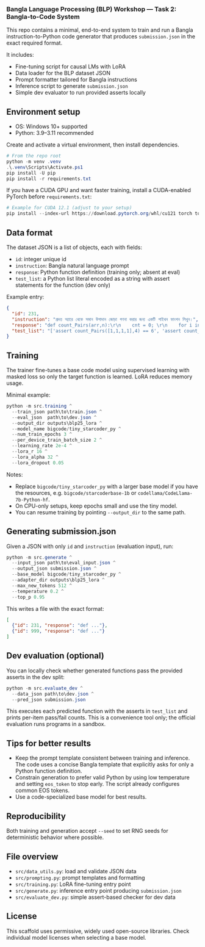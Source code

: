 ### Bangla Language Processing (BLP) Workshop — Task 2: Bangla-to-Code System

This repo contains a minimal, end-to-end system to train and run a Bangla instruction-to-Python code generator that produces `submission.json` in the exact required format.

It includes:
- Fine-tuning script for causal LMs with LoRA
- Data loader for the BLP dataset JSON
- Prompt formatter tailored for Bangla instructions
- Inference script to generate `submission.json`
- Simple dev evaluator to run provided asserts locally


## Environment setup

- OS: Windows 10+ supported
- Python: 3.9–3.11 recommended

Create and activate a virtual environment, then install dependencies.

```powershell
# From the repo root
python -m venv .venv
.\.venv\Scripts\Activate.ps1
pip install -U pip
pip install -r requirements.txt
```

If you have a CUDA GPU and want faster training, install a CUDA-enabled PyTorch before `requirements.txt`:

```powershell
# Example for CUDA 12.1 (adjust to your setup)
pip install --index-url https://download.pytorch.org/whl/cu121 torch torchvision torchaudio
```


## Data format

The dataset JSON is a list of objects, each with fields:
- `id`: integer unique id
- `instruction`: Bangla natural language prompt
- `response`: Python function definition (training only; absent at eval)
- `test_list`: a Python list literal encoded as a string with assert statements for the function (dev only)

Example entry:
```json
{
  "id": 231,
  "instruction": "প্রদত্ত অ্যারে থেকে সমান উপাদান জোড়া গণনা করার জন্য একটি পাইথন ফাংশন লিখুন।",
  "response": "def count_Pairs(arr,n):\r\n    cnt = 0; \r\n    for i in range(n): \r\n        for j in range(i + 1,n): \r\n            if (arr[i] == arr[j]): \r\n                cnt += 1; \r\n    return cnt; ",
  "test_list": "['assert count_Pairs([1,1,1,1],4) == 6', 'assert count_Pairs([1,5,1],3) == 1', 'assert count_Pairs([3,2,1,7,8,9],6) == 0']"
}
```


## Training

The trainer fine-tunes a base code model using supervised learning with masked loss so only the target function is learned. LoRA reduces memory usage.

Minimal example:
```powershell
python -m src.training ^
  --train_json path\to\train.json ^
  --eval_json  path\to\dev.json ^
  --output_dir outputs\blp25_lora ^
  --model_name bigcode/tiny_starcoder_py ^
  --num_train_epochs 3 ^
  --per_device_train_batch_size 2 ^
  --learning_rate 2e-4 ^
  --lora_r 16 ^
  --lora_alpha 32 ^
  --lora_dropout 0.05
```

Notes:
- Replace `bigcode/tiny_starcoder_py` with a larger base model if you have the resources, e.g. `bigcode/starcoderbase-1b` or `codellama/CodeLlama-7b-Python-hf`.
- On CPU-only setups, keep epochs small and use the tiny model.
- You can resume training by pointing `--output_dir` to the same path.


## Generating submission.json

Given a JSON with only `id` and `instruction` (evaluation input), run:
```powershell
python -m src.generate ^
  --input_json path\to\eval_input.json ^
  --output_json submission.json ^
  --base_model bigcode/tiny_starcoder_py ^
  --adapter_dir outputs\blp25_lora ^
  --max_new_tokens 512 ^
  --temperature 0.2 ^
  --top_p 0.95
```

This writes a file with the exact format:
```json
[
  {"id": 231, "response": "def ..."},
  {"id": 999, "response": "def ..."}
]
```


## Dev evaluation (optional)

You can locally check whether generated functions pass the provided asserts in the dev split:
```powershell
python -m src.evaluate_dev ^
  --data_json path\to\dev.json ^
  --pred_json submission.json
```
This executes each predicted function with the asserts in `test_list` and prints per-item pass/fail counts. This is a convenience tool only; the official evaluation runs programs in a sandbox.


## Tips for better results
- Keep the prompt template consistent between training and inference. The code uses a concise Bangla template that explicitly asks for only a Python function definition.
- Constrain generation to prefer valid Python by using low temperature and setting `eos_token` to stop early. The script already configures common EOS tokens.
- Use a code-specialized base model for best results.


## Reproducibility

Both training and generation accept `--seed` to set RNG seeds for deterministic behavior where possible.


## File overview
- `src/data_utils.py`: load and validate JSON data
- `src/prompting.py`: prompt templates and formatting
- `src/training.py`: LoRA fine-tuning entry point
- `src/generate.py`: inference entry point producing `submission.json`
- `src/evaluate_dev.py`: simple assert-based checker for dev data


## License
This scaffold uses permissive, widely used open-source libraries. Check individual model licenses when selecting a base model.